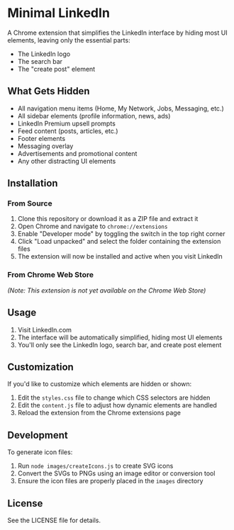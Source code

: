 # Minimal LinkedIn

A Chrome extension that simplifies the LinkedIn interface by hiding most UI elements, leaving only the essential parts:
- The LinkedIn logo
- The search bar
- The "create post" element

## What Gets Hidden
- All navigation menu items (Home, My Network, Jobs, Messaging, etc.)
- All sidebar elements (profile information, news, ads)
- LinkedIn Premium upsell prompts
- Feed content (posts, articles, etc.)
- Footer elements
- Messaging overlay
- Advertisements and promotional content
- Any other distracting UI elements

## Installation

### From Source
1. Clone this repository or download it as a ZIP file and extract it
2. Open Chrome and navigate to `chrome://extensions`
3. Enable "Developer mode" by toggling the switch in the top right corner
4. Click "Load unpacked" and select the folder containing the extension files
5. The extension will now be installed and active when you visit LinkedIn

### From Chrome Web Store
*(Note: This extension is not yet available on the Chrome Web Store)*

## Usage

1. Visit LinkedIn.com
2. The interface will be automatically simplified, hiding most UI elements
3. You'll only see the LinkedIn logo, search bar, and create post element

## Customization

If you'd like to customize which elements are hidden or shown:

1. Edit the `styles.css` file to change which CSS selectors are hidden
2. Edit the `content.js` file to adjust how dynamic elements are handled
3. Reload the extension from the Chrome extensions page

## Development

To generate icon files:
1. Run `node images/createIcons.js` to create SVG icons
2. Convert the SVGs to PNGs using an image editor or conversion tool
3. Ensure the icon files are properly placed in the `images` directory

## License

See the LICENSE file for details. 